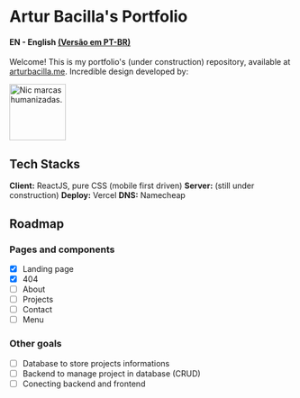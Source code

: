 # Artur Bacilla's Portfolio
#### 
#### EN - English [(Versão em PT-BR)](https://github.com/arturbacilla/portfolio.git)
 
Welcome! This is my portfolio's (under construction) repository, available at [arturbacilla.me](https://arturbacilla.me).
Incredible design developed by:

[<picture>
  <source media="(prefers-color-scheme: light)" srcset="https://nicoleferreira.com.br/wp-content/uploads/2021/04/Ativo-46.png" width="100">
  <img alt="Nic marcas humanizadas." src="https://nicoleferreira.com.br/wp-content/uploads/2020/08/nic-logo-menu.png" width="100">
</picture>](https://nicoleferreira.com.br/)

## Tech Stacks

**Client:** ReactJS, pure CSS (mobile first driven)
**Server:** (still under construction)
**Deploy:** Vercel
**DNS:** Namecheap

## Roadmap

 ### Pages and components
 - [x] Landing page
 - [x] 404
 - [ ] About
 - [ ] Projects
 - [ ] Contact 
 - [ ] Menu
 ### Other goals
- [ ] Database to store projects informations
- [ ] Backend to manage project in database (CRUD)
- [ ] Conecting backend and frontend
